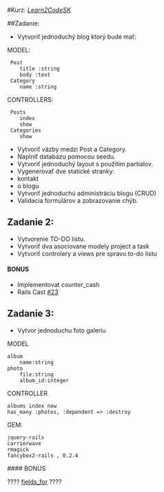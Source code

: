 #Kurz: [*Learn2CodeSK*](http://www.learn2code.sk/)

##Zadanie: 
* Vytvoriť jednoduchý blog ktorý bude mať:

MODEL:

     Post
        title :string
        body :text
     Category
        name :string
CONTROLLERS:

     Posts
        index
        show
     Categories
        show

* Vytvoriť väzby medzi Post a Category. 
* Naplniť databázu pomocou seedu.
* Vytvoriť jednoduchý layout s použitím partialov. 
* Vygenerovať dve statické stranky:
 * kontakt
 * o blogu
* Vytvoriť jednoduchú administráciu blogu (CRUD)
* Validacia formulárov a zobrazovanie chýb.

## Zadanie 2:
* Vytvorenie TO-DO listu.
* Vytvoriť dva asociovane modely project a task
* Vytvoriť controlery a views pre spravu to-do listu

#### BONUS

* Implementovat counter_cash 
* Rails Cast [#23](http://railscasts.com/episodes/23-counter-cache-column)

## Zadanie 3:
* Vytvor jednoduchu foto galeriu

MODEL

    album
        name:string
    photo
        file:string
        album_id:integer

CONTROLLER

    albums index new 
    has_many :photos, :dependent => :destroy

GEM:

    jquery-rails
    carrierwave
    rmagick
    fancybox2-rails , 0.2.4

#### BONUS

???? [fields_for](http://api.rubyonrails.org/classes/ActionView/Helpers/FormHelper.html#method-i-fields_for) ????
